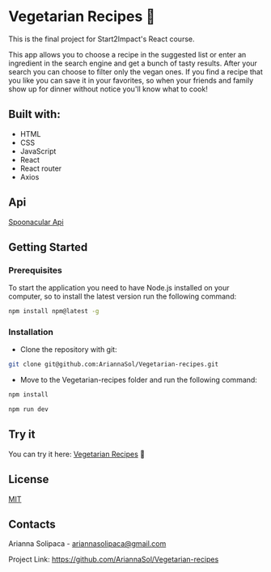 # Vegetarian Recipes	:avocado:

This is the final project for Start2Impact's React course.

This app allows you to choose a recipe in the suggested list or enter an ingredient in the search engine and get a bunch of tasty results. After your search you can choose to filter only the vegan ones. If you find a recipe that you like you can save it in your favorites, so when your friends and family show up for dinner without notice you'll know what to cook!

## Built with:

* HTML
* CSS
* JavaScript
* React
* React router
* Axios

## Api

[Spoonacular Api](https://spoonacular.com/food-api)

## Getting Started

### Prerequisites

To start the application you need to have Node.js installed on your computer, so to install the latest version run the following command:

  ```sh
  npm install npm@latest -g
  ```
  
 ### Installation
 
 * Clone the repository with git:
  ```sh
  git clone git@github.com:AriannaSol/Vegetarian-recipes.git
  ```
 * Move to the Vegetarian-recipes folder and run the following command:
  ```sh
  npm install 
  ```
  ```sh
  npm run dev
  ```

 ## Try it
 
 You can try it here: [Vegetarian Recipes](https://vegetarian-recipes.vercel.app/) 	:cherries:
 
 ## License
[MIT](https://choosealicense.com/licenses/mit/)


## Contacts

Arianna Solipaca - ariannasolipaca@gmail.com

Project Link: https://github.com/AriannaSol/Vegetarian-recipes
